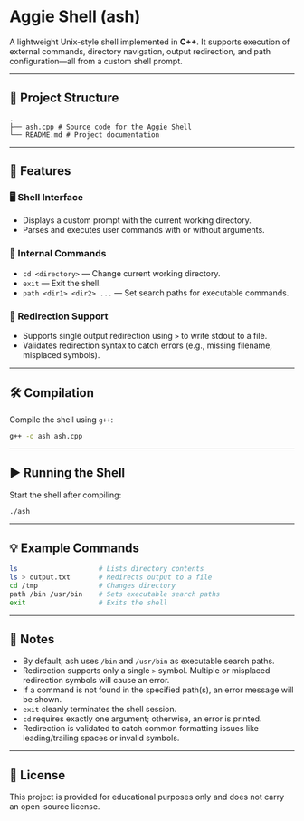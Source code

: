 # Aggie Shell (ash)

A lightweight Unix-style shell implemented in **C++**. It supports execution of external commands, directory navigation, output redirection, and path configuration—all from a custom shell prompt.

---

## 📁 Project Structure
```
.
├── ash.cpp # Source code for the Aggie Shell
└── README.md # Project documentation
```

---

## 🚀 Features

### 🖥️ Shell Interface
- Displays a custom prompt with the current working directory.
- Parses and executes user commands with or without arguments.

### 🔧 Internal Commands
- `cd <directory>` — Change current working directory.
- `exit` — Exit the shell.
- `path <dir1> <dir2> ...` — Set search paths for executable commands.

### 🔀 Redirection Support
- Supports single output redirection using `>` to write stdout to a file.
- Validates redirection syntax to catch errors (e.g., missing filename, misplaced symbols).

---

## 🛠️ Compilation

Compile the shell using `g++`:

```bash
g++ -o ash ash.cpp
```

---

## ▶️ Running the Shell

Start the shell after compiling:

```bash
./ash
```

---

## 💡 Example Commands

```bash
ls                    # Lists directory contents
ls > output.txt       # Redirects output to a file
cd /tmp               # Changes directory
path /bin /usr/bin    # Sets executable search paths
exit                  # Exits the shell
```

---

## 📌 Notes

- By default, ash uses `/bin` and `/usr/bin` as executable search paths.
- Redirection supports only a single `>` symbol. Multiple or misplaced redirection symbols will cause an error.
- If a command is not found in the specified path(s), an error message will be shown.
- `exit` cleanly terminates the shell session.
- `cd` requires exactly one argument; otherwise, an error is printed.
- Redirection is validated to catch common formatting issues like leading/trailing spaces or invalid symbols.

---

## 📃 License

This project is provided for educational purposes only and does not carry an open-source license.
